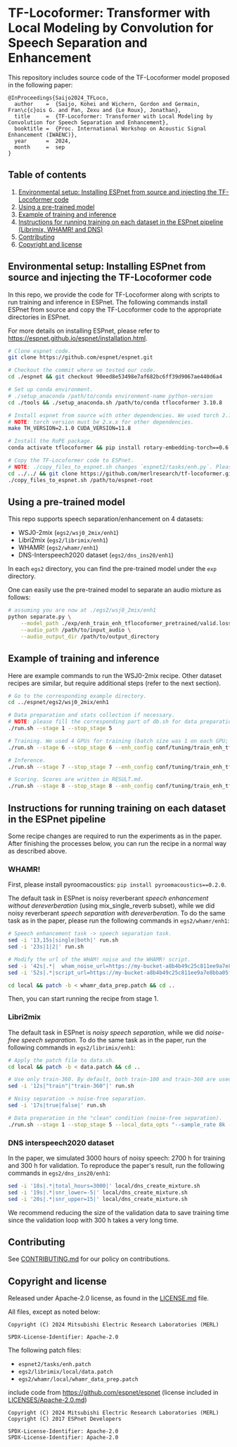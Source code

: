 <!--
Copyright (C) 2024 Mitsubishi Electric Research Laboratories (MERL)

SPDX-License-Identifier: Apache-2.0
-->

# TF-Locoformer: Transformer with Local Modeling by Convolution for Speech Separation and Enhancement

This repository includes source code of the TF-Locoformer model proposed in the following paper:

```
@InProceedings{Saijo2024_TFLoco,
  author    =  {Saijo, Kohei and Wichern, Gordon and Germain, Fran\c{c}ois G. and Pan, Zexu and {Le Roux}, Jonathan},
  title     =  {TF-Locoformer: Transformer with Local Modeling by Convolution for Speech Separation and Enhancement},
  booktitle =  {Proc. International Workshop on Acoustic Signal Enhancement (IWAENC)},
  year      =  2024,
  month     =  sep
}
```

## Table of contents

1. [Environmental setup: Installing ESPnet from source and injecting the TF-Locoformer code](#environmental-setup-installing-espnet-from-source-and-injecting-the-tf-locoformer-code)
2. [Using a pre-trained model](#using-a-pre-trained-model)
3. [Example of training and inference](#example-of-training-and-inference)
4. [Instructions for running training on each dataset in the ESPnet pipeline (Librimix, WHAMR! and DNS)](#instructions-for-running-training-on-each-dataset-in-the-espnet-pipeline)
5. [Contributing](#contributing)
6. [Copyright and license](#copyright-and-license)

## Environmental setup: Installing ESPnet from source and injecting the TF-Locoformer code

In this repo, we provide the code for TF-Locoformer along with scripts to run training and inference in ESPnet.
The following commands install ESPnet from source and copy the TF-Locoformer code to the appropriate directories in ESPnet.

For more details on installing ESPnet, please refer to https://espnet.github.io/espnet/installation.html.

```sh
# Clone espnet code.
git clone https://github.com/espnet/espnet.git

# Checkout the commit where we tested our code.
cd ./espnet && git checkout 90eed8e53498e7af682bc6ff39d9067ae440d6a4

# Set up conda environment.
# ./setup_anaconda /path/to/conda environment-name python-version
cd ./tools && ./setup_anaconda.sh /path/to/conda tflocoformer 3.10.8

# Install espnet from source with other dependencies. We used torch 2.1.0 and cuda 11.8.
# NOTE: torch version must be 2.x.x for other dependencies.
make TH_VERSION=2.1.0 CUDA_VERSION=11.8

# Install the RoPE package.
conda activate tflocoformer && pip install rotary-embedding-torch==0.6.1

# Copy the TF-Locoformer code to ESPnet.
# NOTE: ./copy_files_to_espnet.sh changes `espnet2/tasks/enh.py`. Please be careful when using your existing ESPnet environment.
cd ../../ && git clone https://github.com/merlresearch/tf-locoformer.git && cd tf_locoformer
./copy_files_to_espnet.sh /path/to/espnet-root
```

## Using a pre-trained model

This repo supports speech separation/enhancement on 4 datasets:

- WSJ0-2mix (`egs2/wsj0_2mix/enh1`)
- Libri2mix (`egs2/librimix/enh1`)
- WHAMR! (`egs2/whamr/enh1`)
- DNS-Interspeech2020 dataset (`egs2/dns_ins20/enh1`)

In each `egs2` directory, you can find the pre-trained model under the `exp` directory.

One can easily use the pre-trained model to separate an audio mixture as follows:

```sh
# assuming you are now at ./egs2/wsj0_2mix/enh1
python separate.py \
    --model_path ./exp/enh_train_enh_tflocoformer_pretrained/valid.loss.ave_5best.pth \
    --audio_path /path/to/input_audio \
    --audio_output_dir /path/to/output_directory
```

## Example of training and inference

Here are example commands to run the WSJ0-2mix recipe.
Other dataset recipes are similar, but require additional steps (refer to the next section).

```sh
# Go to the corresponding example directory.
cd ../espnet/egs2/wsj0_2mix/enh1

# Data preparation and stats collection if necessary.
# NOTE: please fill the corresponding part of db.sh for data preparation.
./run.sh --stage 1 --stop_stage 5

# Training. We used 4 GPUs for training (batch size was 1 on each GPU; GPU RAM depends on dataset).
./run.sh --stage 6 --stop_stage 6 --enh_config conf/tuning/train_enh_tflocoformer.yaml --ngpu 4

# Inference.
./run.sh --stage 7 --stop_stage 7 --enh_config conf/tuning/train_enh_tflocoformer.yaml --ngpu 1 --gpu_inference true --inference_model valid.loss.ave_5best.pth

# Scoring. Scores are written in RESULT.md.
./run.sh --stage 8 --stop_stage 8 --enh_config conf/tuning/train_enh_tflocoformer.yaml
```

## Instructions for running training on each dataset in the ESPnet pipeline

Some recipe changes are required to run the experiments as in the paper.
After finishing the processes below, you can run the recipe in a normal way as described above.

### WHAMR!

First, please install pyroomacoustics: `pip install pyroomacoustics==0.2.0`.

The default task in ESPnet is noisy reverberant *speech enhancement without dereverberation* (using mix_single_reverb subset), while we did noisy reverberant *speech separation with dereverberation*.
To do the same task as in the paper, please run the following commands in `egs2/whamr/enh1`:

```sh
# Speech enhancement task -> speech separation task.
sed -i '13,15s|single|both|' run.sh
sed -i '23s|1|2|' run.sh

# Modify the url of the WHAM! noise and the WHAMR! script.
sed -i '42s|.*|  wham_noise_url=https://my-bucket-a8b4b49c25c811ee9a7e8bba05fa24c7.s3.amazonaws.com/wham_noise.zip|' local/whamr_create_mixture.sh
sed -i '52s|.*|script_url=https://my-bucket-a8b4b49c25c811ee9a7e8bba05fa24c7.s3.amazonaws.com/whamr_scripts.tar.gz|' local/whamr_create_mixture.sh

cd local && patch -b < whamr_data_prep.patch && cd ..
```

Then, you can start running the recipe from stage 1.

### Libri2mix

The default task in ESPnet is *noisy speech separation*, while we did *noise-free speech separation*.
To do the same task as in the paper, run the following commands in `egs2/librimix/enh1`:

```sh
# Apply the patch file to data.sh.
cd local && patch -b < data.patch && cd ..

# Use only train-360. By default, both train-100 and train-360 are used.
sed -i '12s|"train"|"train-360"|' run.sh

# Noisy separation -> noise-free separation.
sed -i '17s|true|false|' run.sh

# Data preparation in the "clean" condition (noise-free separation).
./run.sh --stage 1 --stop_stage 5 --local_data_opts "--sample_rate 8k --min_or_max min --cond clean"
```

### DNS interspeech2020 dataset

In the paper, we simulated 3000 hours of noisy speech: 2700 h for training and 300 h for validation.
To reproduce the paper's result, run the following commands in `egs2/dns_ins20/enh1`:

```sh
sed -i '18s|.*|total_hours=3000|' local/dns_create_mixture.sh
sed -i '19s|.*|snr_lower=-5|' local/dns_create_mixture.sh
sed -i '20s|.*|snr_upper=15|' local/dns_create_mixture.sh
```

We recommend reducing the size of the validation data to save training time since the validation loop with 300 h takes a very long time.

## Contributing

See [CONTRIBUTING.md](CONTRIBUTING.md) for our policy on contributions.

## Copyright and license

Released under Apache-2.0 license, as found in the [LICENSE.md](LICENSE.md) file.

All files, except as noted below:

```
Copyright (C) 2024 Mitsubishi Electric Research Laboratories (MERL)

SPDX-License-Identifier: Apache-2.0
```

The following patch files:

- `espnet2/tasks/enh.patch`
- `egs2/librimix/local/data.patch`
- `egs2/whamr/local/whamr_data_prep.patch`

include code from <https://github.com/espnet/espnet> (license included in [LICENSES/Apache-2.0.md](LICENSES/Apache-2.0.md))

```
Copyright (C) 2024 Mitsubishi Electric Research Laboratories (MERL)
Copyright (C) 2017 ESPnet Developers

SPDX-License-Identifier: Apache-2.0
SPDX-License-Identifier: Apache-2.0
```
